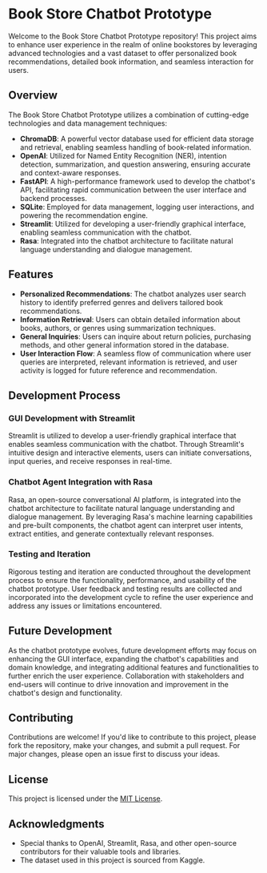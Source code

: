 


# Book Store Chatbot Prototype

Welcome to the Book Store Chatbot Prototype repository! This project aims to enhance user experience in the realm of online bookstores by leveraging advanced technologies and a vast dataset to offer personalized book recommendations, detailed book information, and seamless interaction for users.

## Overview

The Book Store Chatbot Prototype utilizes a combination of cutting-edge technologies and data management techniques:

- **ChromaDB**: A powerful vector database used for efficient data storage and retrieval, enabling seamless handling of book-related information.
- **OpenAI**: Utilized for Named Entity Recognition (NER), intention detection, summarization, and question answering, ensuring accurate and context-aware responses.
- **FastAPI**: A high-performance framework used to develop the chatbot's API, facilitating rapid communication between the user interface and backend processes.
- **SQLite**: Employed for data management, logging user interactions, and powering the recommendation engine.
- **Streamlit**: Utilized for developing a user-friendly graphical interface, enabling seamless communication with the chatbot.
- **Rasa**: Integrated into the chatbot architecture to facilitate natural language understanding and dialogue management.

## Features

- **Personalized Recommendations**: The chatbot analyzes user search history to identify preferred genres and delivers tailored book recommendations.
- **Information Retrieval**: Users can obtain detailed information about books, authors, or genres using summarization techniques.
- **General Inquiries**: Users can inquire about return policies, purchasing methods, and other general information stored in the database.
- **User Interaction Flow**: A seamless flow of communication where user queries are interpreted, relevant information is retrieved, and user activity is logged for future reference and recommendation.

## Development Process

### GUI Development with Streamlit

Streamlit is utilized to develop a user-friendly graphical interface that enables seamless communication with the chatbot. Through Streamlit's intuitive design and interactive elements, users can initiate conversations, input queries, and receive responses in real-time.

### Chatbot Agent Integration with Rasa

Rasa, an open-source conversational AI platform, is integrated into the chatbot architecture to facilitate natural language understanding and dialogue management. By leveraging Rasa's machine learning capabilities and pre-built components, the chatbot agent can interpret user intents, extract entities, and generate contextually relevant responses.

### Testing and Iteration

Rigorous testing and iteration are conducted throughout the development process to ensure the functionality, performance, and usability of the chatbot prototype. User feedback and testing results are collected and incorporated into the development cycle to refine the user experience and address any issues or limitations encountered.

## Future Development

As the chatbot prototype evolves, future development efforts may focus on enhancing the GUI interface, expanding the chatbot's capabilities and domain knowledge, and integrating additional features and functionalities to further enrich the user experience. Collaboration with stakeholders and end-users will continue to drive innovation and improvement in the chatbot's design and functionality.

## Contributing

Contributions are welcome! If you'd like to contribute to this project, please fork the repository, make your changes, and submit a pull request. For major changes, please open an issue first to discuss your ideas.

## License

This project is licensed under the [MIT License](LICENSE).

## Acknowledgments

- Special thanks to OpenAI, Streamlit, Rasa, and other open-source contributors for their valuable tools and libraries.
- The dataset used in this project is sourced from Kaggle.


